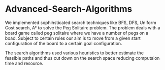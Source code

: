 # Advanced-Search-Algorithms

We implemented sophihsticated search techniques like BFS, DFS, Uniform Cost search, A* to solve the Peg Solitaire problem. The problem deals with a board game called peg solitaire where we have a number of pegs on a boad. Subject to certain rules our aim is to move from a given start configuration of the board to a certain goal configuration.

The search algorithms used various heuristics to better estimate the feasible paths and thus cut down on the search space reducing computaion time and resource.
